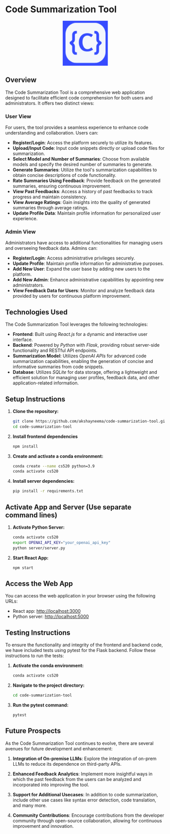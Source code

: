 # Code Summarization Tool

<p align="center">
    <img src="images/logo.png" alt="Code Summarization Tool Logo">
</p>

## Overview
The Code Summarization Tool is a comprehensive web application designed to facilitate efficient code comprehension for both users and administrators. It offers two distinct views:

### User View
For users, the tool provides a seamless experience to enhance code understanding and collaboration. Users can:

- **Register/Login**: Access the platform securely to utilize its features.
- **Upload/Input Code**: Input code snippets directly or upload code files for summarization.
- **Select Model and Number of Summaries**: Choose from available models and specify the desired number of summaries to generate.
- **Generate Summaries**: Utilize the tool's summarization capabilities to obtain concise descriptions of code functionality.
- **Rate Summaries Using Feedback**: Provide feedback on the generated summaries, ensuring continuous improvement.
- **View Past Feedbacks**: Access a history of past feedbacks to track progress and maintain consistency.
- **View Average Ratings**: Gain insights into the quality of generated summaries through average ratings.
- **Update Profile Data**: Maintain profile information for personalized user experience.

### Admin View
Administrators have access to additional functionalities for managing users and overseeing feedback data. Admins can:

- **Register/Login**: Access administrative privileges securely.
- **Update Profile**: Maintain profile information for administrative purposes.
- **Add New User**: Expand the user base by adding new users to the platform.
- **Add New Admin**: Enhance administrative capabilities by appointing new administrators.
- **View Feedback Data for Users**: Monitor and analyze feedback data provided by users for continuous platform improvement.

## Technologies Used

The Code Summarization Tool leverages the following technologies:

- **Frontend**: Built using *React.js* for a dynamic and interactive user interface.
- **Backend**: Powered by *Python* with *Flask*, providing robust server-side functionality and RESTful API endpoints.
- **Summarization Model**: Utilizes *OpenAI APIs* for advanced code summarization capabilities, enabling the generation of concise and informative summaries from code snippets.
- **Database**: Utilizes *SQLite* for data storage, offering a lightweight and efficient solution for managing user profiles, feedback data, and other application-related information.

## Setup Instructions
1. **Clone the repository:**
   ```bash
   git clone https://github.com/akshayneema/code-summarization-tool.git
   cd code-summarization-tool

2. **Install frontend dependencies**
   ```bash
   npm install

3. **Create and activate a conda environment:**
   ```bash
   conda create --name cs520 python=3.9
   conda activate cs520

4. **Install server dependencies:**
   ```bash
   pip install -r requirements.txt

## Activate App and Server (Use separate command lines)

1. **Activate Python Server:**
   ```bash
   conda activate cs520
   export OPENAI_API_KEY="your_openai_api_key"
   python server/server.py

2. **Start React App:**
   ```bash
   npm start

## Access the Web App

You can access the web application in your browser using the following URLs:

- React app: [http://localhost:3000](http://localhost:3000)
- Python server: [http://localhost:5000](http://127.0.0.1:5000)

## Testing Instructions

To ensure the functionality and integrity of the frontend and backend code, we have included tests using pytest for the Flask backend. Follow these instructions to run the tests:

1. **Activate the conda environment:**
   ```bash
   conda activate cs520

2. **Navigate to the project directory:**
   ```bash
   cd code-summarization-tool

3. **Run the pytest command:**
   ```bash
   pytest

## Future Prospects

As the Code Summarization Tool continues to evolve, there are several avenues for future development and enhancement:

1. **Integration of On-premise LLMs**: Explore the integration of on-prem LLMs to reduce its dependence on third-party APIs.

2. **Enhanced Feedback Analytics**: Implement more insightful ways in which the past feedback from the users can be analyzed and incorporated into improving the tool.

3. **Support for Additional Usecases**: In addition to code summarization, include other use cases like syntax error detection, code translation, and many more.

4. **Community Contributions**: Encourage contributions from the developer community through open-source collaboration, allowing for continuous improvement and innovation.


